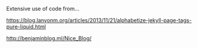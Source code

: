 Extensive use of code from...

https://blog.lanyonm.org/articles/2013/11/21/alphabetize-jekyll-page-tags-pure-liquid.html

http://benjaminblog.ml/Nice_Blog/